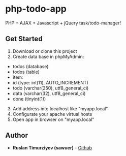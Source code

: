 # php-todo-app
PHP + AJAX + Javascript + jQuery task/todo-manager!

## Get Started

1. Download or clone this project
2. Create data base in phpMyAdmin:
- todos (database)
- todos (table)
- item:
- id (type: int(11), AUTO_INCREMENT)
- todo (varchar(250), utf8_general_ci)
- data (varchar(32), utf8_general_ci)
- done	(tinyint(1))
3. Add address into localhost like "myapp.local"
4. Configurate your apache virtual hosts
5. Open app in browser on "myapp.local"

## Author

* **Ruslan Timurziyev (sawuer)**  - [Github](https://github.com/sawuer/)